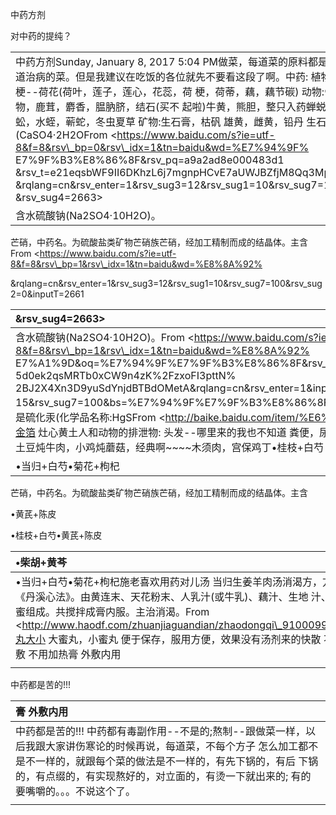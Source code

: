 中药方剂



对中药的提纯？





|  |
| :--- |
| 中药方剂Sunday, January 8, 2017 5:04 PM做菜，每道菜的原料都是精心加工过的; 混合到一起的一道治病的菜。但是我建议在吃饭的各位就先不要看这段了啊。中药: 植物:叶子，根，果实，花，花蕊，梗--荷花\(荷叶，莲子，莲心，花蕊，荷 梗，荷蒂，藕，藕节碳\) 动物:骨头，壳儿，牙，肉，其他分泌物，鹿茸，麝香，腽肭脐，结石\(买不 起啦\)牛黄，熊胆，整只入药蝉蜕，僵蚕，土鳖，地龙，蜣螂，蜈蚣，水蛭，蕲蛇，冬虫夏草 矿物:生石膏，枯矾  雄黄，雌黄，铅丹 生石膏即天然二水石膏\(CaSO4·2H2OFrom &lt;https://www.baidu.com/s?ie=utf-8&f=8&rsv\_bp=0&rsv\_idx=1&tn=baidu&wd=%E7%94%9F% E7%9F%B3%E8%86%8F&rsv\_pq=a9a2ad8e000483d1 &rsv\_t=e21eqsbWF9II6DKhzL6j7mgnpHCvE7aUWJBZfjM8Qq3MpTCOy1GOfk2wRK8 &rqlang=cn&rsv\_enter=1&rsv\_sug3=12&rsv\_sug1=10&rsv\_sug7=100&rsv\_sug2=0&inputT=2661 &rsv\_sug4=2663&gt; |
| 含水硫酸钠\(Na2SO4·10H2O\)。 |

芒硝，中药名。为硫酸盐类矿物芒硝族芒硝，经加工精制而成的结晶体。主含From &lt;https://www.baidu.com/s?ie=utf-8&f=8&rsv\_bp=1&rsv\_idx=1&tn=baidu&wd=%E8%8A%92%

&rqlang=cn&rsv\_enter=1&rsv\_sug3=12&rsv\_sug1=10&rsv\_sug7=100&rsv\_sug2=0&inputT=2661

| &rsv\_sug4=2663&gt; |
| :--- |
| 含水硫酸钠\(Na2SO4·10H2O\)。From &lt;https://www.baidu.com/s?ie=utf-8&f=8&rsv\_bp=1&rsv\_idx=1&tn=baidu&wd=%E8%8A%92% E7%A1%9D&oq=%E7%94%9F%E7%9F%B3%E8%86%8F&rsv\_pq=9c2dda3800047886&rsv\_t= 5d0ek2qsMRTb0xCW9n4zK%2FzxoFI3pttN% 2BJ2X4Xn3D9yuSdYnjdBTBdOMetA&rqlang=cn&rsv\_enter=1&inputT=2661&rsv\_sug3=19&rsv\_sug1= 15&rsv\_sug7=100&bs=%E7%94%9F%E7%9F%B3%E8%86%8F&gt;朱砂又称辰砂、丹砂、赤丹、汞沙，是硫化汞\(化学品名称:HgSFrom &lt;http://baike.baidu.com/item/%E6%9C%B1%E7%A0%82/905091&gt;金箔 灶心黄土人和动物的排泄物: 头发--哪里来的我也不知道 粪便，尿人中黄，人中白配伍:西红柿炒鸡蛋，土豆炖牛肉，小鸡炖蘑菇，经典啊~~~~木须肉，宫保鸡丁•桂枝+白芍 •柴胡+黄芩 |
| •当归+白芍•菊花+枸杞 |

芒硝，中药名。为硫酸盐类矿物芒硝族芒硝，经加工精制而成的结晶体。主含

•黄芪+陈皮

•桂枝+白芍•黄芪+陈皮

| •柴胡+黄芩 |
| :--- |
| •当归+白芍•菊花+枸杞施老喜欢用药对儿汤 当归生姜羊肉汤消渴方，方剂名。出《丹溪心法》。由黄连末、天花粉末、人乳汁\(或牛乳\)、藕汁、生地 汁、姜汁、蜂蜜组成。共搅拌成膏内服。主治消渴。From &lt;http://www.haodf.com/zhuanjiaguandian/zhaodongqi\_910009924.htm&gt;丸大小  大蜜丸，小蜜丸 便于保存，服用方便，效果没有汤剂来的快散 不能喝水 外敷 不用加热膏 外敷内用 |
|  |

中药都是苦的!!!

| 膏 外敷内用 |
| :--- |
| 中药都是苦的!!! 中药都有毒副作用--不是的;熬制--跟做菜一样，以后我跟大家讲伤寒论的时候再说，每道菜，不每个方子 怎么加工都不是不一样的，就跟每个菜的做法是不一样的，有先下锅的，有后 下锅的，有点缀的，有实现熬好的，对立面的，有烫一下就出来的; 有的要嘴嚼的。。。不说这个了。 |
|  |



